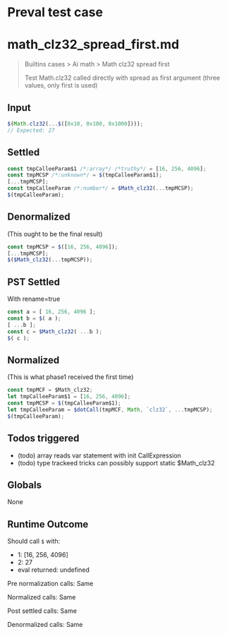 # Preval test case

# math_clz32_spread_first.md

> Builtins cases > Ai math > Math clz32 spread first
>
> Test Math.clz32 called directly with spread as first argument (three values, only first is used)

## Input

`````js filename=intro
$(Math.clz32(...$([0x10, 0x100, 0x1000])));
// Expected: 27
`````


## Settled


`````js filename=intro
const tmpCalleeParam$1 /*:array*/ /*truthy*/ = [16, 256, 4096];
const tmpMCSP /*:unknown*/ = $(tmpCalleeParam$1);
[...tmpMCSP];
const tmpCalleeParam /*:number*/ = $Math_clz32(...tmpMCSP);
$(tmpCalleeParam);
`````


## Denormalized
(This ought to be the final result)

`````js filename=intro
const tmpMCSP = $([16, 256, 4096]);
[...tmpMCSP];
$($Math_clz32(...tmpMCSP));
`````


## PST Settled
With rename=true

`````js filename=intro
const a = [ 16, 256, 4096 ];
const b = $( a );
[ ...b ];
const c = $Math_clz32( ...b );
$( c );
`````


## Normalized
(This is what phase1 received the first time)

`````js filename=intro
const tmpMCF = $Math_clz32;
let tmpCalleeParam$1 = [16, 256, 4096];
const tmpMCSP = $(tmpCalleeParam$1);
let tmpCalleeParam = $dotCall(tmpMCF, Math, `clz32`, ...tmpMCSP);
$(tmpCalleeParam);
`````


## Todos triggered


- (todo) array reads var statement with init CallExpression
- (todo) type trackeed tricks can possibly support static $Math_clz32


## Globals


None


## Runtime Outcome


Should call `$` with:
 - 1: [16, 256, 4096]
 - 2: 27
 - eval returned: undefined

Pre normalization calls: Same

Normalized calls: Same

Post settled calls: Same

Denormalized calls: Same
